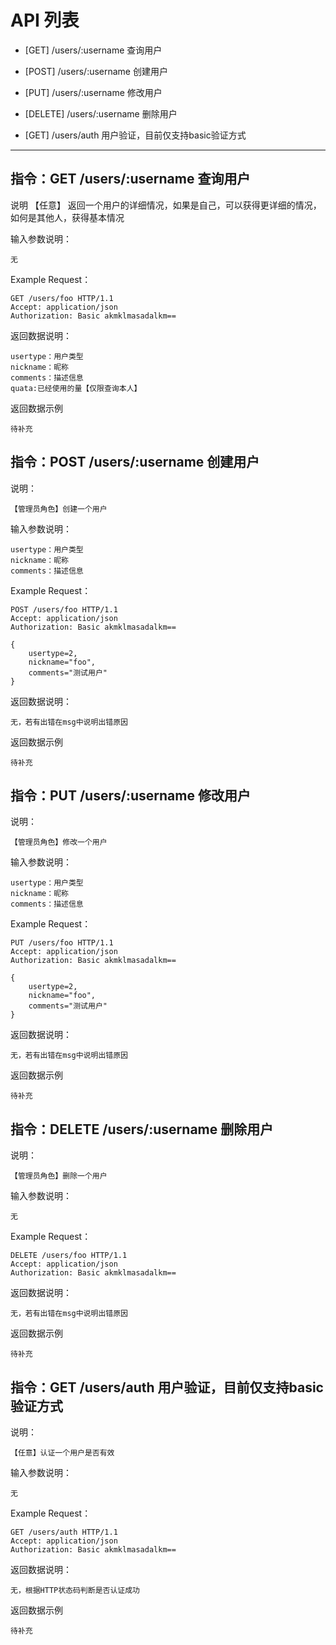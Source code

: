 # API 列表
	

- [GET] /users/:username 查询用户

- [POST] /users/:username 创建用户

- [PUT] /users/:username 修改用户

- [DELETE] /users/:username 删除用户

- [GET] /users/auth 用户验证，目前仅支持basic验证方式

	
----------

## 指令：GET /users/:username 查询用户

说明
	【任意】 返回一个用户的详细情况，如果是自己，可以获得更详细的情况，如何是其他人，获得基本情况

输入参数说明：
	
	无

Example Request：

	GET /users/foo HTTP/1.1 
	Accept: application/json
	Authorization: Basic akmklmasadalkm==

返回数据说明：

	usertype：用户类型
	nickname：昵称
	comments：描述信息
	quata:已经使用的量【仅限查询本人】

返回数据示例
        
	待补充

## 指令：POST /users/:username 创建用户
	
说明：
	
	【管理员角色】创建一个用户

输入参数说明：

	usertype：用户类型
	nickname：昵称
	comments：描述信息						
	
Example Request：

	POST /users/foo HTTP/1.1 
	Accept: application/json
	Authorization: Basic akmklmasadalkm==
	
	{
		usertype=2,
		nickname="foo",
        comments="测试用户"
	}

返回数据说明：

	无，若有出错在msg中说明出错原因

返回数据示例
        
	待补充


## 指令：PUT /users/:username 修改用户
	
说明：
	
	【管理员角色】修改一个用户

输入参数说明：

	usertype：用户类型
	nickname：昵称
	comments：描述信息						
	
Example Request：

	PUT /users/foo HTTP/1.1 
	Accept: application/json
	Authorization: Basic akmklmasadalkm==
	
	{
		usertype=2,
		nickname="foo",
        comments="测试用户"
	}

返回数据说明：

	无，若有出错在msg中说明出错原因

返回数据示例
        
	待补充

## 指令：DELETE /users/:username 删除用户
	
说明：
	
	【管理员角色】删除一个用户

输入参数说明：

	无						
	
Example Request：

	DELETE /users/foo HTTP/1.1 
	Accept: application/json
	Authorization: Basic akmklmasadalkm==
	
	
返回数据说明：

	无，若有出错在msg中说明出错原因

返回数据示例
        
	待补充

## 指令：GET /users/auth 用户验证，目前仅支持basic验证方式
	
说明：
	
	【任意】认证一个用户是否有效

输入参数说明：

	无						
	
Example Request：

	GET /users/auth HTTP/1.1 
	Accept: application/json
	Authorization: Basic akmklmasadalkm==
	
	
返回数据说明：

	无，根据HTTP状态码判断是否认证成功

返回数据示例
        
	待补充

